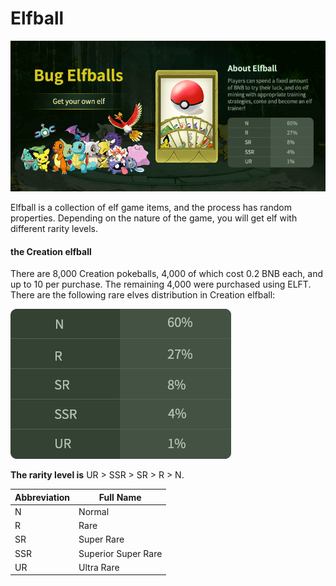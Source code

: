 # Elfball

![](<../.gitbook/assets/buy elfball.png>)

Elfball is a collection of elf game items, and the process has random properties. Depending on the nature of the game, you will get elf with different rarity levels.

#### the Creation elfball

There are 8,000 Creation pokeballs, 4,000 of which cost 0.2 BNB each, and up to 10 per purchase. The remaining 4,000 were purchased using ELFT. There are the following rare elves distribution in Creation elfball:

![](../.gitbook/assets/Rarity.png)

**The rarity level is** UR > SSR > SR > R > N.

| Abbreviation | Full Name           |
| ------------ | ------------------- |
| N            | Normal              |
| R            | Rare                |
| SR           | Super Rare          |
| SSR          | Superior Super Rare |
| UR           | Ultra Rare          |
